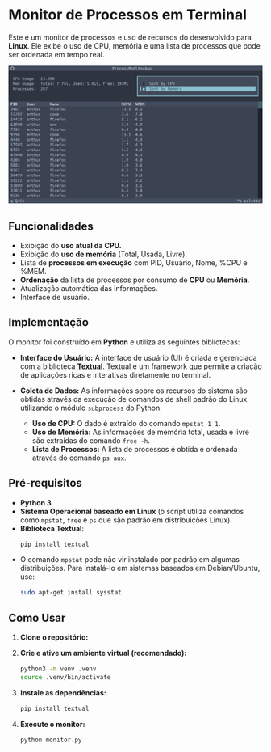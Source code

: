 # Monitor de Processos em Terminal

Este é um monitor de processos e uso de recursos do desenvolvido para **Linux**. Ele exibe o uso de CPU, memória e uma lista de processos que pode ser ordenada em tempo real.

![image](image.png)

## Funcionalidades

- Exibição do **uso atual da CPU.**
- Exibição do **uso de memória** (Total, Usada, Livre).
- Lista de **processos em execução** com PID, Usuário, Nome, %CPU e %MEM.
- **Ordenação** da lista de processos por consumo de **CPU** ou **Memória**.
- Atualização automática das informações.
- Interface de usuário.

## Implementação

O monitor foi construído em **Python** e utiliza as seguintes bibliotecas:

-   **Interface do Usuário:** A interface de usuário (UI) é criada e gerenciada com a biblioteca **[Textual](https://textual.textualize.io/)**. Textual é um framework que permite a criação de aplicações ricas e interativas diretamente no terminal.

-   **Coleta de Dados:** As informações sobre os recursos do sistema são obtidas através da execução de comandos de shell padrão do Linux, utilizando o módulo `subprocess` do Python.
    -   **Uso de CPU:** O dado é extraído do comando `mpstat 1 1`.
    -   **Uso de Memória:** As informações de memória total, usada e livre são extraídas do comando `free -h`.
    -   **Lista de Processos:** A lista de processos é obtida e ordenada através do comando `ps aux`.

## Pré-requisitos

- **Python 3**
- **Sistema Operacional baseado em Linux** (o script utiliza comandos como `mpstat`, `free` e `ps` que são padrão em distribuições Linux).
- **Biblioteca Textual**:
  ```bash
  pip install textual
  ```
- O comando `mpstat` pode não vir instalado por padrão em algumas distribuições. Para instalá-lo em sistemas baseados em Debian/Ubuntu, use:
  ```bash
  sudo apt-get install sysstat
  ```

## Como Usar

1.  **Clone o repositório:**

2.  **Crie e ative um ambiente virtual (recomendado):**
    ```bash
    python3 -m venv .venv
    source .venv/bin/activate
    ```

3.  **Instale as dependências:**
    ```bash
    pip install textual
    ```

4.  **Execute o monitor:**
    ```bash
    python monitor.py
    ```